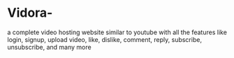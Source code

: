 # Vidora-
a complete video hosting website similar to youtube with all the features like login, signup, upload video, like, dislike, comment, reply, subscribe, unsubscribe, and many more
